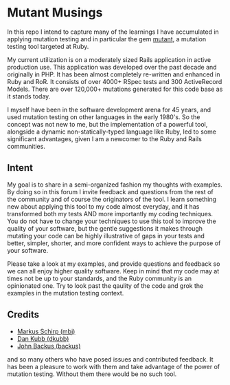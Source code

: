 # Mutant Musings

In this repo I intend to capture many of the learnings I have accumulated in applying mutation testing and in particular 
the gem [mutant](https://github.com/mbj/mutant), a mutation testing tool targeted at Ruby. 

My current utilization is on a moderately sized Rails application in active production use. This application was developed over 
the past decade and originally in PHP. It has been almost completely re-written and enhanced in Ruby and RoR. It consists
of over 4000+ RSpec tests and 300 ActiveRecord Models. There are over 120,000+ mutations generated for this code base as it stands today.

I myself have been in the software development arena for 45 years, and used mutation testing on other languages in the early 1980's. 
So the concept was not new to me, but the implementation of a powerful tool, alongside a dynamic non-statically-typed language like Ruby, led to some significant
advantages, given I am a newcomer to the Ruby and Rails communities.

## Intent

My goal is to share in a semi-organized fashion my thoughts with examples. By doing so in this forum I invite feedback and questions from the rest of the community and 
of course the originators of the tool. I learn something new about applying this tool to my code almost everyday, and
it has transformed both my tests AND more importantly my coding techniques. You do not have to change your techniques to use this tool to improve the quality of your software,
but the gentle suggestions it makes through mutating your code can be highly illustrative of gaps in your tests and 
better, simpler, shorter, and more confident ways to achieve the purpose of your software. 

Please take a look at my examples, and provide questions and feedback so we can all enjoy higher quality software. Keep in mind that my code may at times not be up to your standards, and the Ruby community is an opinionated one. Try to look past the qaulity of the code and grok the examples in the mutation testing context.

Credits
-------

* [Markus Schirp (mbj)](https://github.com/mbj)
* [Dan Kubb (dkubb)](https://github.com/dkubb)
* [John Backus (backus)](https://github.com/backus)

and so many others who have posed issues and contributed feedback. 
It has been a pleasure to work with them and take advantage of the power of mutation testing. Without them there would be no such tool.
